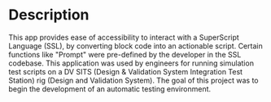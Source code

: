 # Description
This app provides ease of accessibility to interact with a SuperScript Language (SSL), by converting block code into an actionable script. 
Certain functions like "Prompt" were pre-defined by the developer in the SSL codebase.
This application was used by engineers for running simulation test scripts on a DV SITS (Design & Validation System Integration Test Station) rig  (Design and Validation System). 
The goal of this project was to begin the development of an automatic testing environment. 

